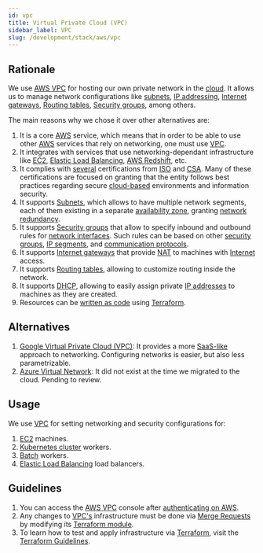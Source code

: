 ```yaml
---
id: vpc
title: Virtual Private Cloud (VPC)
sidebar_label: VPC
slug: /development/stack/aws/vpc
---
```


## Rationale

We use [AWS VPC][vpc] for hosting
our own private network
in the [cloud](https://en.wikipedia.org/wiki/Cloud_computing).
It allows us to manage network configurations like
[subnets](https://docs.aws.amazon.com/vpc/latest/userguide/VPC_Subnets.html),
[IP addressing](https://docs.aws.amazon.com/vpc/latest/userguide/vpc-ip-addressing.html),
[Internet gateways](https://docs.aws.amazon.com/vpc/latest/userguide/VPC_Internet_Gateway.html),
[Routing tables](https://docs.aws.amazon.com/vpc/latest/userguide/VPC_Route_Tables.html),
[Security groups][security-groups],
among others.

The main reasons why we chose it
over other alternatives are:

1. It is a core [AWS](/development/stack/aws/)
   service,
   which means that in order to be able to
   use other [AWS](/development/stack/aws/) services
   that rely on networking,
   one must use [VPC][vpc].
1. It integrates with services that use
   networking-dependant infrastructure like
   [EC2](/development/stack/aws/ec2/),
   [Elastic Load Balancing](/development/stack/aws/elb/),
   [AWS Redshift](/development/stack/aws/redshift/),
   etc.
1. It complies with [several](https://aws.amazon.com/compliance/iso-certified/)
   certifications from
   [ISO](https://en.wikipedia.org/wiki/International_Organization_for_Standardization)
   and
   [CSA](https://en.wikipedia.org/wiki/Cloud_Security_Alliance).
   Many of these certifications
   are focused on granting that the entity
   follows best practices regarding secure
   [cloud-based](https://en.wikipedia.org/wiki/Cloud_computing) environments
   and information security.
1. It supports [Subnets](https://docs.aws.amazon.com/vpc/latest/userguide/VPC_Subnets.html#vpc-subnet-basics),
   which allows to have multiple network segments,
   each of them existing in a separate
   [availability zone](https://docs.aws.amazon.com/AWSEC2/latest/UserGuide/using-regions-availability-zones.html),
   granting [network redundancy](<https://en.wikipedia.org/wiki/Redundancy_(engineering)>).
1. It supports [Security groups][security-groups]
   that allow to specify inbound and outbound rules for
   [network interfaces](https://docs.aws.amazon.com/AWSEC2/latest/UserGuide/using-eni.html).
   Such rules can be based on other
   [security groups][security-groups],
   [IP segments](https://en.wikipedia.org/wiki/IP_address),
   and [communication protocols](https://en.wikipedia.org/wiki/Communication_protocol).
1. It supports [Internet gateways](https://docs.aws.amazon.com/vpc/latest/userguide/VPC_Internet_Gateway.html)
   that provide [NAT](https://en.wikipedia.org/wiki/Network_address_translation)
   to machines with
   [Internet](https://en.wikipedia.org/wiki/Internet) access.
1. It supports [Routing tables](https://docs.aws.amazon.com/vpc/latest/userguide/VPC_Route_Tables.html),
   allowing to customize routing inside the network.
1. It supports [DHCP](https://docs.aws.amazon.com/vpc/latest/userguide/VPC_DHCP_Options.html),
   allowing to easily assign private
   [IP addresses](https://en.wikipedia.org/wiki/IP_address)
   to machines as they are created.
1. Resources can be
   [written as code](https://registry.terraform.io/providers/hashicorp/aws/latest/docs/resources/s3_bucket)
   using
   [Terraform](/development/stack/terraform/).

## Alternatives

1. [Google Virtual Private Cloud (VPC)](https://cloud.google.com/vpc/):
   It provides a more [SaaS-like](https://en.wikipedia.org/wiki/Software_as_a_service)
   approach to networking.
   Configuring networks is easier,
   but also less parametrizable.
1. [Azure Virtual Network](https://azure.microsoft.com/en-us/free/virtual-network/):
   It did not exist at the time we migrated to the cloud.
   Pending to review.

## Usage

We use [VPC][vpc] for setting
networking and security configurations for:

1. [EC2](/development/stack/aws/ec2/) machines.
1. [Kubernetes cluster](/development/stack/kubernetes/) workers.
1. [Batch](/development/stack/aws/batch/) workers.
1. [Elastic Load Balancing](/development/stack/aws/elb/)
   load balancers.

## Guidelines

1. You can access the
   [AWS VPC][vpc] console
   after [authenticating on AWS](/development/stack/aws#guidelines).
1. Any changes to
   [VPC's][vpc]
   infrastructure must be done via
   [Merge Requests](https://docs.gitlab.com/ee/user/project/merge_requests/)
   by modifying its
   [Terraform module](https://gitlab.com/fluidattacks/universe/-/tree/1aa1cbe233dcd683d372df6ed547c899a7ba0168/makes/applications/makes/vpc/src/terraform).
1. To learn how to test and apply infrastructure via [Terraform](/development/stack/terraform/),
   visit the
   [Terraform Guidelines](/development/stack/terraform#guidelines).

[vpc]: https://aws.amazon.com/vpc/
[security-groups]: https://docs.aws.amazon.com/vpc/latest/userguide/VPC_SecurityGroups.html
